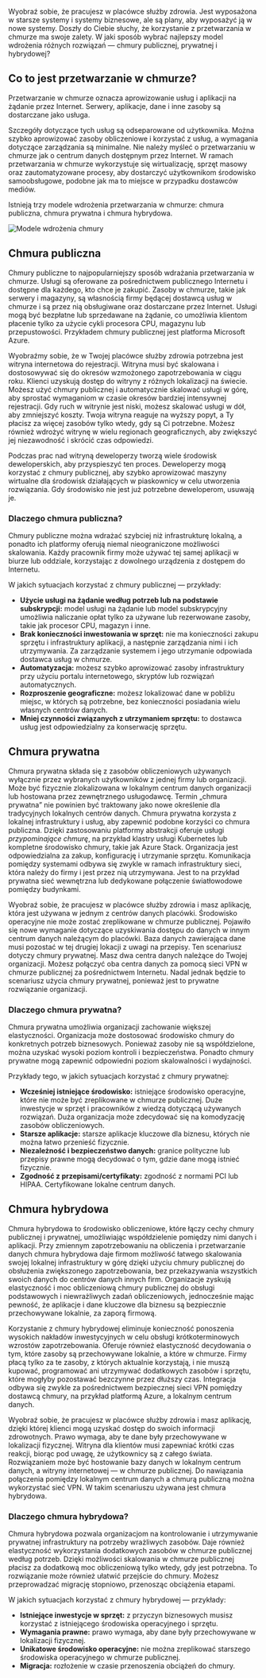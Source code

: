 Wyobraź sobie, że pracujesz w placówce służby zdrowia. Jest wyposażona w starsze systemy i systemy biznesowe, ale są plany, aby wyposażyć ją w nowe systemy. Doszły do Ciebie słuchy, że korzystanie z przetwarzania w chmurze ma swoje zalety. W jaki sposób wybrać najlepszy model wdrożenia różnych rozwiązań — chmury publicznej, prywatnej i hybrydowej?

## <a name="what-is-cloud-computing"></a>Co to jest przetwarzanie w chmurze?

Przetwarzanie w chmurze oznacza aprowizowanie usług i aplikacji na żądanie przez Internet. Serwery, aplikacje, dane i inne zasoby są dostarczane jako usługa. 

Szczegóły dotyczące tych usług są odseparowane od użytkownika. Można szybko aprowizować zasoby obliczeniowe i korzystać z usług, a wymagania dotyczące zarządzania są minimalne. Nie należy myśleć o przetwarzaniu w chmurze jak o centrum danych dostępnym przez Internet. W ramach przetwarzania w chmurze wykorzystuje się wirtualizację, sprzęt masowy oraz zautomatyzowane procesy, aby dostarczyć użytkownikom środowisko samoobsługowe, podobne jak ma to miejsce w przypadku dostawców mediów. 

Istnieją trzy modele wdrożenia przetwarzania w chmurze: chmura publiczna, chmura prywatna i chmura hybrydowa.

![Modele wdrożenia chmury](../media/2-cloud-deployment.png)

## <a name="public-cloud"></a>Chmura publiczna

Chmury publiczne to najpopularniejszy sposób wdrażania przetwarzania w chmurze. Usługi są oferowane za pośrednictwem publicznego Internetu i dostępne dla każdego, kto chce je zakupić. Zasoby w chmurze, takie jak serwery i magazyny, są własnością firmy będącej dostawcą usług w chmurze i są przez nią obsługiwane oraz dostarczane przez Internet. Usługi mogą być bezpłatne lub sprzedawane na żądanie, co umożliwia klientom płacenie tylko za użycie cykli procesora CPU, magazynu lub przepustowości. Przykładem chmury publicznej jest platforma Microsoft Azure. 

Wyobraźmy sobie, że w Twojej placówce służby zdrowia potrzebna jest witryna internetowa do rejestracji. Witryna musi być skalowana i dostosowywać się do okresów wzmożonego zapotrzebowania w ciągu roku. Klienci uzyskują dostęp do witryny z różnych lokalizacji na świecie. Możesz użyć chmury publicznej i automatycznie skalować usługi w górę, aby sprostać wymaganiom w czasie okresów bardziej intensywnej rejestracji. Gdy ruch w witrynie jest niski, możesz skalować usługi w dół, aby zmniejszyć koszty. Twoja witryna reaguje na wyższy popyt, a Ty płacisz za więcej zasobów tylko wtedy, gdy są Ci potrzebne. Możesz również wdrożyć witrynę w wielu regionach geograficznych, aby zwiększyć jej niezawodność i skrócić czas odpowiedzi.

Podczas prac nad witryną deweloperzy tworzą wiele środowisk deweloperskich, aby przyspieszyć ten proces. Deweloperzy mogą korzystać z chmury publicznej, aby szybko aprowizować maszyny wirtualne dla środowisk działających w piaskownicy w celu utworzenia rozwiązania. Gdy środowisko nie jest już potrzebne deweloperom, usuwają je.

### <a name="why-public-cloud"></a>Dlaczego chmura publiczna?

Chmury publiczne można wdrażać szybciej niż infrastrukturę lokalną, a ponadto ich platformy oferują niemal nieograniczone możliwości skalowania. Każdy pracownik firmy może używać tej samej aplikacji w biurze lub oddziale, korzystając z dowolnego urządzenia z dostępem do Internetu. 

W jakich sytuacjach korzystać z chmury publicznej — przykłady:

- **Użycie usługi na żądanie według potrzeb lub na podstawie subskrypcji:** model usługi na żądanie lub model subskrypcyjny umożliwia naliczanie opłat tylko za używane lub rezerwowane zasoby, takie jak procesor CPU, magazyn i inne.
- **Brak konieczności inwestowania w sprzęt:** nie ma konieczności zakupu sprzętu i infrastruktury aplikacji, a następnie zarządzania nimi i ich utrzymywania. Za zarządzanie systemem i jego utrzymanie odpowiada dostawca usług w chmurze. 
- **Automatyzacja:** możesz szybko aprowizować zasoby infrastruktury przy użyciu portalu internetowego, skryptów lub rozwiązań automatycznych. 
- **Rozproszenie geograficzne:** możesz lokalizować dane w pobliżu miejsc, w których są potrzebne, bez konieczności posiadania wielu własnych centrów danych.
- **Mniej czynności związanych z utrzymaniem sprzętu:** to dostawca usług jest odpowiedzialny za konserwację sprzętu.

## <a name="private-cloud"></a>Chmura prywatna

Chmura prywatna składa się z zasobów obliczeniowych używanych wyłącznie przez wybranych użytkowników z jednej firmy lub organizacji. Może być fizycznie zlokalizowana w lokalnym centrum danych organizacji lub hostowana przez zewnętrznego usługodawcę. Termin „chmura prywatna” nie powinien być traktowany jako nowe określenie dla tradycyjnych lokalnych centrów danych. Chmura prywatna korzysta z lokalnej infrastruktury i usług, aby zapewnić podobne korzyści co chmura publiczna. Dzięki zastosowaniu platformy abstrakcji oferuje usługi *przypominające chmurę*, na przykład klastry usługi Kubernetes lub kompletne środowisko chmury, takie jak Azure Stack. Organizacja jest odpowiedzialna za zakup, konfigurację i utrzymanie sprzętu. Komunikacja pomiędzy systemami odbywa się zwykle w ramach infrastruktury sieci, która należy do firmy i jest przez nią utrzymywana. Jest to na przykład prywatna sieć wewnętrzna lub dedykowane połączenie światłowodowe pomiędzy budynkami.

Wyobraź sobie, że pracujesz w placówce służby zdrowia i masz aplikację, która jest używana w jednym z centrów danych placówki. Środowisko operacyjne nie może zostać zreplikowane w chmurze publicznej. Pojawiło się nowe wymaganie dotyczące uzyskiwania dostępu do danych w innym centrum danych należącym do placówki. Baza danych zawierająca dane musi pozostać w tej drugiej lokacji z uwagi na przepisy. Ten scenariusz dotyczy chmury prywatnej. Masz dwa centra danych należące do Twojej organizacji. Możesz połączyć oba centra danych za pomocą sieci VPN w chmurze publicznej za pośrednictwem Internetu. Nadal jednak będzie to scenariusz użycia chmury prywatnej, ponieważ jest to prywatne rozwiązanie organizacji.

### <a name="why-private-cloud"></a>Dlaczego chmura prywatna?

Chmura prywatna umożliwia organizacji zachowanie większej elastyczności. Organizacja może dostosować środowisko chmury do konkretnych potrzeb biznesowych. Ponieważ zasoby nie są współdzielone, można uzyskać wysoki poziom kontroli i bezpieczeństwa. Ponadto chmury prywatne mogą zapewnić odpowiedni poziom skalowalności i wydajności.

Przykłady tego, w jakich sytuacjach korzystać z chmury prywatnej:

- **Wcześniej istniejące środowisko:** istniejące środowisko operacyjne, które nie może być zreplikowane w chmurze publicznej. Duże inwestycje w sprzęt i pracowników z wiedzą dotyczącą używanych rozwiązań. Duża organizacja może zdecydować się na komodyzację zasobów obliczeniowych.
- **Starsze aplikacje:** starsze aplikacje kluczowe dla biznesu, których nie można łatwo przenieść fizycznie.
- **Niezależność i bezpieczeństwo danych:** granice polityczne lub przepisy prawne mogą decydować o tym, gdzie dane mogą istnieć fizycznie.
- **Zgodność z przepisami/certyfikaty:** zgodność z normami PCI lub HIPAA. Certyfikowane lokalne centrum danych.

## <a name="hybrid-cloud"></a>Chmura hybrydowa

Chmura hybrydowa to środowisko obliczeniowe, które łączy cechy chmury publicznej i prywatnej, umożliwiając współdzielenie pomiędzy nimi danych i aplikacji. Przy zmiennym zapotrzebowaniu na obliczenia i przetwarzanie danych chmura hybrydowa daje firmom możliwość łatwego skalowania swojej lokalnej infrastruktury w górę dzięki użyciu chmury publicznej do obsłużenia zwiększonego zapotrzebowania, bez przekazywania wszystkich swoich danych do centrów danych innych firm. Organizacje zyskują elastyczność i moc obliczeniową chmury publicznej do obsługi podstawowych i niewrażliwych zadań obliczeniowych, jednocześnie mając pewność, że aplikacje i dane kluczowe dla biznesu są bezpiecznie przechowywane lokalnie, za zaporą firmową.

Korzystanie z chmury hybrydowej eliminuje konieczność ponoszenia wysokich nakładów inwestycyjnych w celu obsługi krótkoterminowych wzrostów zapotrzebowania. Oferuje również elastyczność decydowania o tym, które zasoby są przechowywane lokalnie, a które w chmurze. Firmy płacą tylko za te zasoby, z których aktualnie korzystają, i nie muszą kupować, programować ani utrzymywać dodatkowych zasobów i sprzętu, które mogłyby pozostawać bezczynne przez dłuższy czas. Integracja odbywa się zwykle za pośrednictwem bezpiecznej sieci VPN pomiędzy dostawcą chmury, na przykład platformą Azure, a lokalnym centrum danych.

Wyobraź sobie, że pracujesz w placówce służby zdrowia i masz aplikację, dzięki której klienci mogą uzyskać dostęp do swoich informacji zdrowotnych. Prawo wymaga, aby te dane były przechowywane w lokalizacji fizycznej. Witryna dla klientów musi zapewniać krótki czas reakcji, biorąc pod uwagę, że użytkownicy są z całego świata.  Rozwiązaniem może być hostowanie bazy danych w lokalnym centrum danych, a witryny internetowej — w chmurze publicznej. Do nawiązania połączenia pomiędzy lokalnym centrum danych a chmurą publiczną można wykorzystać sieć VPN. W takim scenariuszu używana jest chmura hybrydowa.

### <a name="why-hybrid-cloud"></a>Dlaczego chmura hybrydowa?

Chmura hybrydowa pozwala organizacjom na kontrolowanie i utrzymywanie prywatnej infrastruktury na potrzeby wrażliwych zasobów. Daje również elastyczność wykorzystania dodatkowych zasobów w chmurze publicznej według potrzeb. Dzięki możliwości skalowania w chmurze publicznej płacisz za dodatkową moc obliczeniową tylko wtedy, gdy jest potrzebna. To rozwiązanie może również ułatwić przejście do chmury. Możesz przeprowadzać migrację stopniowo, przenosząc obciążenia etapami.

W jakich sytuacjach korzystać z chmury hybrydowej — przykłady:

- **Istniejące inwestycje w sprzęt:** z przyczyn biznesowych musisz korzystać z istniejącego środowiska operacyjnego i sprzętu.
- **Wymagania prawne:** prawo wymaga, aby dane były przechowywane w lokalizacji fizycznej.
- **Unikatowe środowisko operacyjne:** nie można zreplikować starszego środowiska operacyjnego w chmurze publicznej.
- **Migracja:** rozłożenie w czasie przenoszenia obciążeń do chmury.
